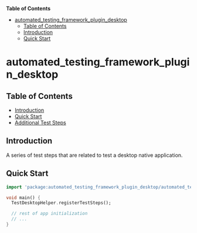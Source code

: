 <!-- START doctoc generated TOC please keep comment here to allow auto update -->
<!-- DON'T EDIT THIS SECTION, INSTEAD RE-RUN doctoc TO UPDATE -->
**Table of Contents**

- [automated_testing_framework_plugin_desktop](#automated_testing_framework_plugin_desktop)
  - [Table of Contents](#table-of-contents)
  - [Introduction](#introduction)
  - [Quick Start](#quick-start)

<!-- END doctoc generated TOC please keep comment here to allow auto update -->

# automated_testing_framework_plugin_desktop

## Table of Contents

* [Introduction](#introduction)
* [Quick Start](#quick-start)
* [Additional Test Steps](https://github.com/peiffer-innovations/automated_testing_framework_plugin_desktop/blob/main/documentation/STEPS.md)


## Introduction

A series of test steps that are related to test a desktop native application.


## Quick Start

```dart
import 'package:automated_testing_framework_plugin_desktop/automated_testing_framework_plugin_desktop.dart';

void main() {
  TestDesktopHelper.registerTestSteps();

  // rest of app initialization
  // ...
}
```

